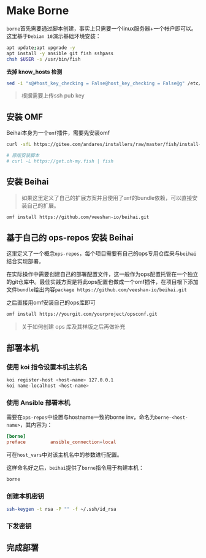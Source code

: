 # Make Borne

`borne`首先需要通过脚本创建，事实上只需要一个linux服务器+一个帐户即可以。这里基于`Debian 10`演示基础环境安装：

```sh
apt update;apt upgrade -y
apt install -y ansible git fish sshpass
chsh $USER -s /usr/bin/fish
```

**去掉 know_hosts 检测**

```sh
sed -i "s@#host_key_checking = False@host_key_checking = False@g" /etc/ansible/ansible.cfg
```

> 根据需要上传ssh pub key

## 安装 OMF

Beihai本身为一个`omf`插件，需要先安装omf

```sh
curl -sfL https://gitee.com/andares/installers/raw/master/fish/install-omf | fish

# 原版安装脚本
# curl -L https://get.oh-my.fish | fish
```

## 安装 Beihai

> 如果这里定义了自己的扩展方案并且使用了`omf`的bundle依赖，可以直接安装自己的扩展。

```sh
omf install https://github.com/veeshan-io/beihai.git
```

## 基于自己的 ops-repos 安装 Beihai

这里定义了一个概念`ops-repos`，每个项目需要有自己的ops专用仓库来与`beihai`结合实现部署。

在实际操作中需要创建自己的部署配置文件，这一般作为ops配置托管在一个独立的git仓库中。最佳实践方案是将此ops配置也做成一个omf插件，在项目根下添加文件`bundle`给出内容`package https://github.com/veeshan-io/beihai.git`

之后直接用omf安装自己的ops库即可

```sh
omf install https://yourgit.com/yourproject/opsconf.git
```

> 关于如何创建 ops 库及其样版之后再做补充

## 部署本机

### 使用 koi 指令设置本机主机名

```sh
koi register-host <host-name> 127.0.0.1
koi name-localhost <host-name>
```

### 使用 Ansible 部署本机

需要在`ops-repos`中设置与hostname一致的borne inv，命名为`borne-<host-name>`，其内容为：


```toml
[borne]
preface         ansible_connection=local
```

可在`host_vars`中对该主机名中的参数进行配置。

这样命名好之后，`beihai`提供了`borne`指令用于构建本机：

```sh
borne
```

### 创建本机密钥

```sh
ssh-keygen -t rsa -P "" -f ~/.ssh/id_rsa
```

### 下发密钥

## 完成部署
